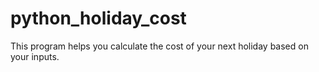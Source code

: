 # python_holiday_cost
This program helps you calculate the cost of your next holiday based on your inputs.
